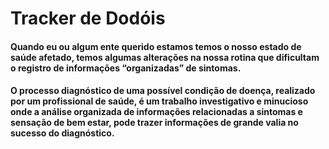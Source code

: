 # Tracker de Dodóis

#### Quando eu ou algum ente querido estamos temos o nosso estado de saúde afetado, temos algumas alterações na nossa rotina que dificultam o registro de informações “organizadas” de sintomas.

#### O processo diagnóstico de uma possível condição de doença, realizado por um profissional de saúde, é um trabalho investigativo e minucioso onde a análise organizada de informações relacionadas a sintomas e sensação de bem estar, pode trazer informações de grande valia no sucesso do diagnóstico.

